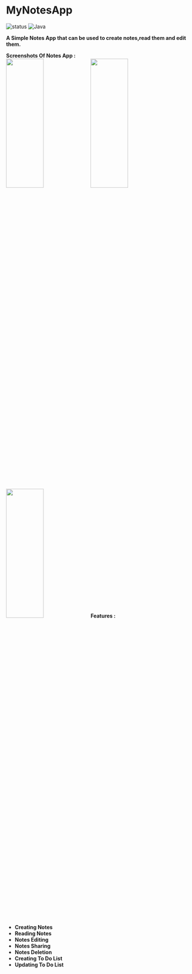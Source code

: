 # MyNotesApp
![status](https://img.shields.io/badge/Status-Active-brightgreen)
![Java](https://img.shields.io/badge/Java-100%25-brightgreen)

<b>A Simple Notes App that can be used to create notes,read them and edit them.</b><br>

<b>Screenshots Of Notes App : </br>
<img src ="https://github.com/DixitKashyap/MyNotesApp/blob/main/Screenshots/1.jpg"
width=45% height=30%/>
<img src = "https://github.com/DixitKashyap/MyNotesApp/blob/main/Screenshots/2.jpg"
width=45% height=30%/>
<img src = "https://github.com/DixitKashyap/MyNotesApp/blob/main/Screenshots/3.jpg"
width=45% height=30%/>
<b> Features : </b>
<ul>
<li>Creating Notes
<li>Reading Notes</li>
<li>Notes Editing
<li>Notes Sharing 
<li>Notes Deletion
<li>Creating To Do List
<li>Updating To Do List
</ul>




